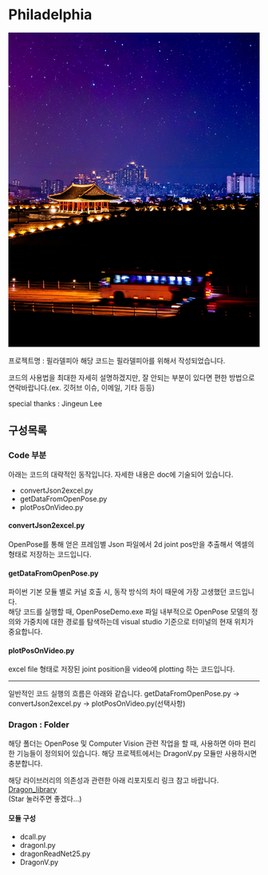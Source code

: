 # Philadelphia
![old fashioned](./media/banner.webp)

프로젝트명 : 필라델피아
해당 코드는 필라델피아를 위해서 작성되었습니다.

코드의 사용법을 최대한 자세히 설명하겠지만, 잘 안되는 부분이 있다면 편한 방법으로 연락바랍니다.(ex. 깃허브 이슈, 이메일, 기타 등등)

special thanks : Jingeun Lee
## 구성목록
### Code 부분

아래는 코드의 대략적인 동작입니다. 자세한 내용은 doc에 기술되어 있습니다.<br>

- convertJson2excel.py
- getDataFromOpenPose.py
- plotPosOnVideo.py

#### convertJson2excel.py
OpenPose를 통해 얻은 프레임별 Json 파일에서 2d joint pos만을 추출해서 엑셀의 형태로 저장하는 코드입니다.

#### getDataFromOpenPose.py
파이썬 기본 모듈 별로 커널 호출 시, 동작 방식의 차이 때문에 가장 고생했던 코드입니다.<br>
해당 코드를 실행할 때, OpenPoseDemo.exe 파일 내부적으로 OpenPose 모델의 정의와 가중치에 대한 경로를 탐색하는데 visual studio 기준으로 터미널의 현재 위치가 중요합니다. 

#### plotPosOnVideo.py
excel file 형태로 저장된 joint position을 video에 plotting 하는 코드입니다.

----
일반적인 코드 실행의 흐름은 아래와 같습니다.
getDataFromOpenPose.py -> convertJson2excel.py -> plotPosOnVideo.py(선택사항)

### Dragon : Folder
해당 폴더는 OpenPose 및 Computer Vision 관련 작업을 할 때, 사용하면 아마 편리한 기능들이 정의되어 있습니다.
해당 프로젝트에서는 DragonV.py 모듈만 사용하시면 충분합니다.

해당 라이브러리의 의존성과 관련한 아래 리포지토리 링크 참고 바랍니다.<br> 
[Dragon_library](https://github.com/DaeeYong/dragon_library)<br>
(Star 눌러주면 좋겠다...)

#### 모듈 구성
- dcall.py
- dragonI.py
- dragonReadNet25.py
- DragonV.py


